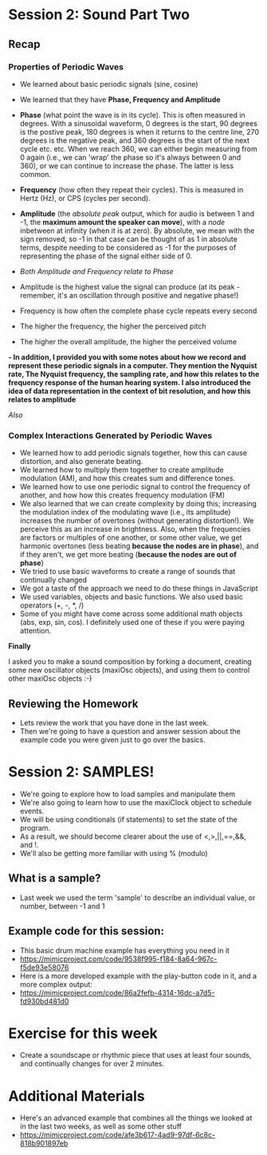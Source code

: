 # Session 2: Sound Part Two

## Recap
### Properties of Periodic Waves
 - We learned about basic periodic signals (sine, cosine)
 - We learned that they have **Phase, Frequency and Amplitude**
 
 - **Phase** (what point the wave is in its cycle). This is often measured in degrees. With a sinusoidal waveform, 0 degrees is the start, 90 degrees is the postive peak, 180 degrees is when it returns to the centre line, 270 degrees is the negative peak, and 360 degrees is the start of the next cycle etc. etc. When we reach 360, we can either begin measuring from 0 again (i.e., we can 'wrap' the phase so it's always between 0 and 360), or we can continue to increase the phase. The latter is less common.
 - **Frequency** (how often they repeat their cycles). This is measured in Hertz (Hz), or CPS (cycles per second).
 - **Amplitude** (the *absolute peak* output, which for audio is between 1 and -1, the **maximum amount the speaker can move**), with a *node* inbetween at infinity (when it is at zero). By absolute, we mean with the sign removed, so -1 in that case can be thought of as 1 in absolute terms, despite needing to be considered as -1 for the purposes of representing the phase of the signal either side of 0.
 - *Both Amplitude and Frequency relate to Phase*
 - Amplitude is the highest value the signal can produce (at its peak - remember, it's an oscillation through positive and negative phase!)   
 - Frequency is how often the complete phase cycle repeats every second
 - The higher the frequency, the higher the perceived pitch
 - The higher the overall amplitude, the higher the perceived volume
 
 **- In addition, I provided you with some notes about how we record and represent these periodic signals in a computer. They mention the Nyquist rate, The Nyquist frequency, the sampling rate, and how this relates to the frequency response of the human hearing system. I also introduced the idea of data representation in the context of bit resolution, and how this relates to amplitude** 
 
 *Also* 
 ### Complex Interactions Generated by Periodic Waves
 - We learned how to add periodic signals together, how this can cause distortion, and also generate beating.
 - We learned how to multiply them together to create amplitude modulation (AM), and how this creates sum and difference tones.
 - We learned how to use one periodic signal to control the frequency of another, and how how this creates frequency modulation (FM)
 - We also learned that we can create complexity by doing this; increasing the modulation index of the modulating wave (i.e., its amplitude) increases the number of overtones (without generating distortion!). We perceive this as an increase in brightness. Also, when the frequencies are factors or multiples of one another, or some other value, we get harmonic overtones (less beating **because the nodes are in phase**), and if they aren't, we get more beating (**because the nodes are out of phase**)
 - We tried to use basic waveforms to create a range of sounds that continually changed
 - We got a taste of the approach we need to do these things in JavaScript
 - We used variables, objects and basic functions. We also used basic operators (+, -, *, /)
 - Some of you might have come across some additional math objects (abs, exp, sin, cos). I definitely used one of these if you were paying attention.
 
 **Finally**
 
 I asked you to make a sound composition by forking a document, creating some new oscillator objects (maxiOsc objects), and using them to control other maxiOsc objects :-)

## Reviewing the Homework
 - Lets review the work that you have done in the last week. 
 - Then we're going to have a question and answer session about the example code you were given just to go over the basics.
 
# Session 2: SAMPLES!
 - We're going to explore how to load samples and manipulate them
 - We're also going to learn how to use the maxiClock object to schedule events. 
 - We will be using conditionals (if statements) to set the state of the program.
 - As a result, we should become clearer about the use of <,>,||,==,&&, and !.
 - We'll also be getting more familiar with using % (modulo)

## What is a sample?
- Last week we used the term 'sample' to describe an individual value, or number, between -1 and 1

 
 ## Example code for this session:
  - This basic drum machine example has everything you need in it
  - https://mimicproject.com/code/9538f995-f184-8a64-967c-f5de93e58076
  - Here is a more developed example with the play-button code in it, and a more complex output:
  - https://mimicproject.com/code/86a2fefb-4314-16dc-a7d5-fd930bd481d0
  
  
  

# Exercise for this week
 - Create a soundscape or rhythmic piece that uses at least four sounds, and continually changes for over 2 minutes. 

# Additional Materials
 - Here's an advanced example that combines all the things we looked at in the last two weeks, as well as some other stuff
 - https://mimicproject.com/code/afe3b617-4ad9-97df-6c8c-818b901897eb
